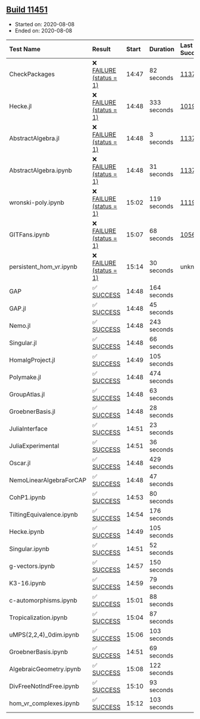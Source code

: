 ## [Build 11451](https://oscarci.mathematik.uni-kl.de/job/oscar/11451/)

* Started on: 2020-08-08
* Ended on: 2020-08-08

| Test Name    | Result | Start | Duration | Last Success | First Failure |
|:-------------|:-------|:------|:---------|:-------------|:--------------|
| CheckPackages | ❌ [FAILURE (status = 1)](https://oscarci.mathematik.uni-kl.de/job/oscar/11451/artifact/logs/build-11451/CheckPackages.log) | 14:47 | 82 seconds | [11376](https://oscarci.mathematik.uni-kl.de/job/oscar/11376/) | [11377](https://oscarci.mathematik.uni-kl.de/job/oscar/11377/) |
| Hecke.jl | ❌ [FAILURE (status = 1)](https://oscarci.mathematik.uni-kl.de/job/oscar/11451/artifact/logs/build-11451/Hecke.jl.log) | 14:48 | 333 seconds | [10197](https://oscarci.mathematik.uni-kl.de/job/oscar/10197/) | [10198](https://oscarci.mathematik.uni-kl.de/job/oscar/10198/) |
| AbstractAlgebra.jl | ❌ [FAILURE (status = 1)](https://oscarci.mathematik.uni-kl.de/job/oscar/11451/artifact/logs/build-11451/AbstractAlgebra.jl.log) | 14:48 | 3 seconds | [11376](https://oscarci.mathematik.uni-kl.de/job/oscar/11376/) | [11377](https://oscarci.mathematik.uni-kl.de/job/oscar/11377/) |
| AbstractAlgebra.ipynb | ❌ [FAILURE (status = 1)](https://oscarci.mathematik.uni-kl.de/job/oscar/11451/artifact/logs/build-11451/AbstractAlgebra.ipynb.log) | 14:48 | 31 seconds | [11376](https://oscarci.mathematik.uni-kl.de/job/oscar/11376/) | [11377](https://oscarci.mathematik.uni-kl.de/job/oscar/11377/) |
| wronski-poly.ipynb | ❌ [FAILURE (status = 1)](https://oscarci.mathematik.uni-kl.de/job/oscar/11451/artifact/logs/build-11451/wronski-poly.ipynb.log) | 15:02 | 119 seconds | [11192](https://oscarci.mathematik.uni-kl.de/job/oscar/11192/) | [11193](https://oscarci.mathematik.uni-kl.de/job/oscar/11193/) |
| GITFans.ipynb | ❌ [FAILURE (status = 1)](https://oscarci.mathematik.uni-kl.de/job/oscar/11451/artifact/logs/build-11451/GITFans.ipynb.log) | 15:07 | 68 seconds | [10566](https://oscarci.mathematik.uni-kl.de/job/oscar/10566/) | [10567](https://oscarci.mathematik.uni-kl.de/job/oscar/10567/) |
| persistent_hom_vr.ipynb | ❌ [FAILURE (status = 1)](https://oscarci.mathematik.uni-kl.de/job/oscar/11451/artifact/logs/build-11451/persistent_hom_vr.ipynb.log) | 15:14 | 30 seconds | unknown | unknown |
| GAP | ✅ [SUCCESS](https://oscarci.mathematik.uni-kl.de/job/oscar/11451/artifact/logs/build-11451/GAP.log) | 14:48 | 164 seconds |  |  |
| GAP.jl | ✅ [SUCCESS](https://oscarci.mathematik.uni-kl.de/job/oscar/11451/artifact/logs/build-11451/GAP.jl.log) | 14:48 | 45 seconds |  |  |
| Nemo.jl | ✅ [SUCCESS](https://oscarci.mathematik.uni-kl.de/job/oscar/11451/artifact/logs/build-11451/Nemo.jl.log) | 14:48 | 243 seconds |  |  |
| Singular.jl | ✅ [SUCCESS](https://oscarci.mathematik.uni-kl.de/job/oscar/11451/artifact/logs/build-11451/Singular.jl.log) | 14:48 | 66 seconds |  |  |
| HomalgProject.jl | ✅ [SUCCESS](https://oscarci.mathematik.uni-kl.de/job/oscar/11451/artifact/logs/build-11451/HomalgProject.jl.log) | 14:49 | 105 seconds |  |  |
| Polymake.jl | ✅ [SUCCESS](https://oscarci.mathematik.uni-kl.de/job/oscar/11451/artifact/logs/build-11451/Polymake.jl.log) | 14:48 | 474 seconds |  |  |
| GroupAtlas.jl | ✅ [SUCCESS](https://oscarci.mathematik.uni-kl.de/job/oscar/11451/artifact/logs/build-11451/GroupAtlas.jl.log) | 14:48 | 63 seconds |  |  |
| GroebnerBasis.jl | ✅ [SUCCESS](https://oscarci.mathematik.uni-kl.de/job/oscar/11451/artifact/logs/build-11451/GroebnerBasis.jl.log) | 14:48 | 28 seconds |  |  |
| JuliaInterface | ✅ [SUCCESS](https://oscarci.mathematik.uni-kl.de/job/oscar/11451/artifact/logs/build-11451/JuliaInterface.log) | 14:51 | 23 seconds |  |  |
| JuliaExperimental | ✅ [SUCCESS](https://oscarci.mathematik.uni-kl.de/job/oscar/11451/artifact/logs/build-11451/JuliaExperimental.log) | 14:51 | 36 seconds |  |  |
| Oscar.jl | ✅ [SUCCESS](https://oscarci.mathematik.uni-kl.de/job/oscar/11451/artifact/logs/build-11451/Oscar.jl.log) | 14:48 | 429 seconds |  |  |
| NemoLinearAlgebraForCAP | ✅ [SUCCESS](https://oscarci.mathematik.uni-kl.de/job/oscar/11451/artifact/logs/build-11451/NemoLinearAlgebraForCAP.log) | 14:48 | 47 seconds |  |  |
| CohP1.ipynb | ✅ [SUCCESS](https://oscarci.mathematik.uni-kl.de/job/oscar/11451/artifact/logs/build-11451/CohP1.ipynb.log) | 14:53 | 80 seconds |  |  |
| TiltingEquivalence.ipynb | ✅ [SUCCESS](https://oscarci.mathematik.uni-kl.de/job/oscar/11451/artifact/logs/build-11451/TiltingEquivalence.ipynb.log) | 14:54 | 176 seconds |  |  |
| Hecke.ipynb | ✅ [SUCCESS](https://oscarci.mathematik.uni-kl.de/job/oscar/11451/artifact/logs/build-11451/Hecke.ipynb.log) | 14:49 | 105 seconds |  |  |
| Singular.ipynb | ✅ [SUCCESS](https://oscarci.mathematik.uni-kl.de/job/oscar/11451/artifact/logs/build-11451/Singular.ipynb.log) | 14:51 | 52 seconds |  |  |
| g-vectors.ipynb | ✅ [SUCCESS](https://oscarci.mathematik.uni-kl.de/job/oscar/11451/artifact/logs/build-11451/g-vectors.ipynb.log) | 14:57 | 150 seconds |  |  |
| K3-16.ipynb | ✅ [SUCCESS](https://oscarci.mathematik.uni-kl.de/job/oscar/11451/artifact/logs/build-11451/K3-16.ipynb.log) | 14:59 | 79 seconds |  |  |
| c-automorphisms.ipynb | ✅ [SUCCESS](https://oscarci.mathematik.uni-kl.de/job/oscar/11451/artifact/logs/build-11451/c-automorphisms.ipynb.log) | 15:01 | 88 seconds |  |  |
| Tropicalization.ipynb | ✅ [SUCCESS](https://oscarci.mathematik.uni-kl.de/job/oscar/11451/artifact/logs/build-11451/Tropicalization.ipynb.log) | 15:04 | 87 seconds |  |  |
| uMPS(2,2,4)_0dim.ipynb | ✅ [SUCCESS](https://oscarci.mathematik.uni-kl.de/job/oscar/11451/artifact/logs/build-11451/uMPS-2-2-4-_0dim.ipynb.log) | 15:06 | 103 seconds |  |  |
| GroebnerBasis.ipynb | ✅ [SUCCESS](https://oscarci.mathematik.uni-kl.de/job/oscar/11451/artifact/logs/build-11451/GroebnerBasis.ipynb.log) | 14:51 | 69 seconds |  |  |
| AlgebraicGeometry.ipynb | ✅ [SUCCESS](https://oscarci.mathematik.uni-kl.de/job/oscar/11451/artifact/logs/build-11451/AlgebraicGeometry.ipynb.log) | 15:08 | 122 seconds |  |  |
| DivFreeNotIndFree.ipynb | ✅ [SUCCESS](https://oscarci.mathematik.uni-kl.de/job/oscar/11451/artifact/logs/build-11451/DivFreeNotIndFree.ipynb.log) | 15:10 | 93 seconds |  |  |
| hom_vr_complexes.ipynb | ✅ [SUCCESS](https://oscarci.mathematik.uni-kl.de/job/oscar/11451/artifact/logs/build-11451/hom_vr_complexes.ipynb.log) | 15:12 | 103 seconds |  |  |
